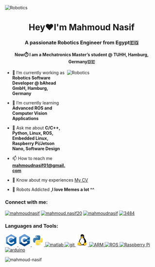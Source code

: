 <img height="300" width="1500" alt="Robotics" src="https://user-images.githubusercontent.com/98699016/235197391-88aeba38-c413-46fe-b4d1-4404ce258f6d.png">
<h1 align="center">Hey❤️I'm Mahmoud Nasif</h1>
<h3 align="center">A passionate Robotics Engineer from Egypt🇪🇬</h3>
<h4 align="center">Now⏱️ I am a Mechatronics Master’s student @ TUHH, Hamburg, Germany🇩🇪</h4>


<img align="right" height="350" width="300" alt="Robotics" src="https://user-images.githubusercontent.com/98699016/235193647-6d9c741d-a7ce-4798-9034-e3fa7eb06a4d.gif">


- 🔭 I’m currently working as **Robotics Software Developer @ bAhead GmbH, Hamburg, Germany**

- 🌱 I’m currently learning **Advanced ROS and Computer Vision Applications**

- 💬 Ask me about **C/C++, Python, Linux, ROS, Embedded Linux, Raspberry Pi/Jetson Nano, Software Design**

- 📫 How to reach me **mahmoudnasif01@gmail.com**

- 📄 Know about my experiences [My CV](https://drive.google.com/file/d/1nSCkuMXIUFEbgmGuIEjetBcLott_ZMmO/view?usp=sharing)

- 🤖 Robots Addicted **,I love Memes a lot ^^**

<h3 align="left">Connect with me:</h3>
<p align="left">
<a href="https://linkedin.com/in/mahmoudnasif" target="blank"><img align="center" src="https://raw.githubusercontent.com/rahuldkjain/github-profile-readme-generator/master/src/images/icons/Social/linked-in-alt.svg" alt="mahmoudnasif" height="30" width="40" /></a>
<a href="https://fb.com/mahmoud.nasif20" target="blank"><img align="center" src="https://raw.githubusercontent.com/rahuldkjain/github-profile-readme-generator/master/src/images/icons/Social/facebook.svg" alt="mahmoud.nasif20" height="30" width="40" /></a>
<a href="https://www.hackerrank.com/mahmoudnasif" target="blank"><img align="center" src="https://raw.githubusercontent.com/rahuldkjain/github-profile-readme-generator/master/src/images/icons/Social/hackerrank.svg" alt="mahmoudnasif" height="30" width="40" /></a>
<a href="https://discordapp.com/users/720730987524390986" target="blank"><img align="center" src="https://raw.githubusercontent.com/rahuldkjain/github-profile-readme-generator/master/src/images/icons/Social/discord.svg" alt="3484" height="30" width="40" /></a>
</p>

<h3 align="left">Languages and Tools:</h3>
<p align="left">  <a href="https://www.cprogramming.com/" target="_blank" rel="noreferrer"> <img src="https://raw.githubusercontent.com/devicons/devicon/master/icons/c/c-original.svg" alt="c" width="40" height="40"/> </a> 
<a href="https://www.w3schools.com/cpp/" target="_blank" rel="noreferrer"> <img src="https://raw.githubusercontent.com/devicons/devicon/master/icons/cplusplus/cplusplus-original.svg" alt="cplusplus" width="40" height="40"/> </a> 
<a href="https://www.python.org" target="_blank" rel="noreferrer"> <img src="https://raw.githubusercontent.com/devicons/devicon/master/icons/python/python-original.svg" alt="python" width="40" height="40"/> </a>
<a href="https://www.mathworks.com/" target="_blank" rel="noreferrer"> <img src="https://upload.wikimedia.org/wikipedia/commons/2/21/Matlab_Logo.png" alt="matlab" width="40" height="40"/> </a> 
<a href="https://git-scm.com/" target="_blank" rel="noreferrer"> <img src="https://www.vectorlogo.zone/logos/git-scm/git-scm-icon.svg" alt="git" width="40" height="40"/> </a> 
<a href="https://www.linux.org/" target="_blank" rel="noreferrer"> <img src="https://raw.githubusercontent.com/devicons/devicon/master/icons/linux/linux-original.svg" alt="linux" width="40" height="40"/> </a> 
<a href="https://www.arm.com" target="_blank" rel="noreferrer"> <img src="https://upload.wikimedia.org/wikipedia/commons/thumb/6/60/ARM_logo.svg/2560px-ARM_logo.svg.png" alt="ARM" width="80" height="40"/> </a> 
<a href="https://www.ros.org" target="_blank" rel="noreferrer"> <img src="https://www.ros.org/imgs/logo-white.png" alt="ROS" width="100" height="40"/> </a>
<a href="https://www.raspberrypi.org/" target="_blank" rel="noreferrer"> <img src="https://www.raspberrypi.com/app/uploads/2020/06/raspberrry_pi_logo.png" alt="Raspberry Pi" width="40" height="40"/> </a> <a href="https://www.arduino.cc/" target="_blank" rel="noreferrer"> <img src="https://cdn.worldvectorlogo.com/logos/arduino-1.svg" alt="arduino" width="40" height="40"/> </a></p>

<p><img align="center" src="https://github-readme-stats.vercel.app/api/top-langs?username=mahmoud-nasif&show_icons=true&locale=en&layout=compact" alt="mahmoud-nasif" /></p>
